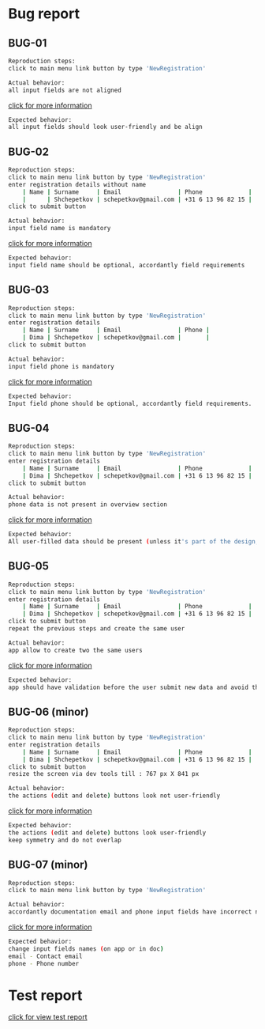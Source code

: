 # Bug report

## BUG-01

```bash
Reproduction steps:
click to main menu link button by type 'NewRegistration'
```
```bash
Actual behavior:
all input fields are not aligned
```
[click for more information](https://drive.google.com/file/d/1ovQ-0Ib6BsEU1L8grHwF3rMnchom8_Eb/view?usp=sharing)

```bash
Expected behavior:
all input fields should look user-friendly and be align
```
## BUG-02
```bash
Reproduction steps:
click to main menu link button by type 'NewRegistration'
enter registration details without name
	| Name | Surname     | Email                | Phone             |
	|      | Shchepetkov | schepetkov@gmail.com | +31 6 13 96 82 15 |
click to submit button
```
```bash
Actual behavior:
input field name is mandatory
```
[click for more information](https://drive.google.com/file/d/1V7Qj4AOvD29d1WndoL2mpNbuV92VtjOP/view?usp=sharing)

```bash
Expected behavior:
input field name should be optional, accordantly field requirements
```
## BUG-03
```bash
Reproduction steps:
click to main menu link button by type 'NewRegistration'
enter registration details
	| Name | Surname     | Email                | Phone |
	| Dima | Shchepetkov | schepetkov@gmail.com |       |
click to submit button
```
```bash
Actual behavior:
input field phone is mandatory
```
[click for more information](https://drive.google.com/file/d/1dMMfl9RZg11rHMD0vaip5BoD84_6WWQc/view?usp=share_link)

```bash
Expected behavior:
Input field phone should be optional, accordantly field requirements.
```
## BUG-04
```bash
Reproduction steps:
click to main menu link button by type 'NewRegistration'
enter registration details
	| Name | Surname     | Email                | Phone             |
	| Dima | Shchepetkov | schepetkov@gmail.com | +31 6 13 96 82 15 |
click to submit button
```
```bash
Actual behavior:
phone data is not present in overview section
```
[click for more information](https://drive.google.com/file/d/1YPjTcHd38oQQQ3VJEplwvmkXPCgncl9a/view?usp=share_link)

```bash
Expected behavior:
All user-filled data should be present (unless it's part of the design, it's hard to say without access to the layout.)
```
## BUG-05
```bash
Reproduction steps:
click to main menu link button by type 'NewRegistration'
enter registration details
	| Name | Surname     | Email                | Phone             |
	| Dima | Shchepetkov | schepetkov@gmail.com | +31 6 13 96 82 15 |
click to submit button
repeat the previous steps and create the same user
```
```bash
Actual behavior:
app allow to create two the same users
```
[click for more information](https://drive.google.com/file/d/1gHPeHvO20UrK0J_lP0VL_krz5V6NLl4u/view?usp=share_link)

```bash
Expected behavior:
app should have validation before the user submit new data and avoid the opportunity to create two identical users
```
## BUG-06 (minor)
```bash
Reproduction steps:
click to main menu link button by type 'NewRegistration'
enter registration details
	| Name | Surname     | Email                | Phone             |
	| Dima | Shchepetkov | schepetkov@gmail.com | +31 6 13 96 82 15 |
click to submit button
resize the screen via dev tools till : 767 px X 841 px
```
```bash
Actual behavior:
the actions (edit and delete) buttons look not user-friendly
```
[click for more information](https://drive.google.com/file/d/103iuOATlgMOV_J4ND4ZB82-ved7S-uVl/view?usp=share_link)

```bash
Expected behavior:
the actions (edit and delete) buttons look user-friendly
keep symmetry and do not overlap
```
## BUG-07 (minor)
```bash
Reproduction steps:
click to main menu link button by type 'NewRegistration'
```
```bash
Actual behavior:
accordantly documentation email and phone input fields have incorrect names
```
[click for more information](https://drive.google.com/file/d/1d6QU3H5-gb5C4kO_xq7uqgNnI2STi8dh/view?usp=share_link)

```bash
Expected behavior:
change input fields names (on app or in doc)
email - Contact email
phone - Phone number
```
# Test report
[click for view test report](https://drive.google.com/file/d/1dJQaaPdvtiIM_xKJWGxMEjjDdB5qVznE/view?usp=share_link)